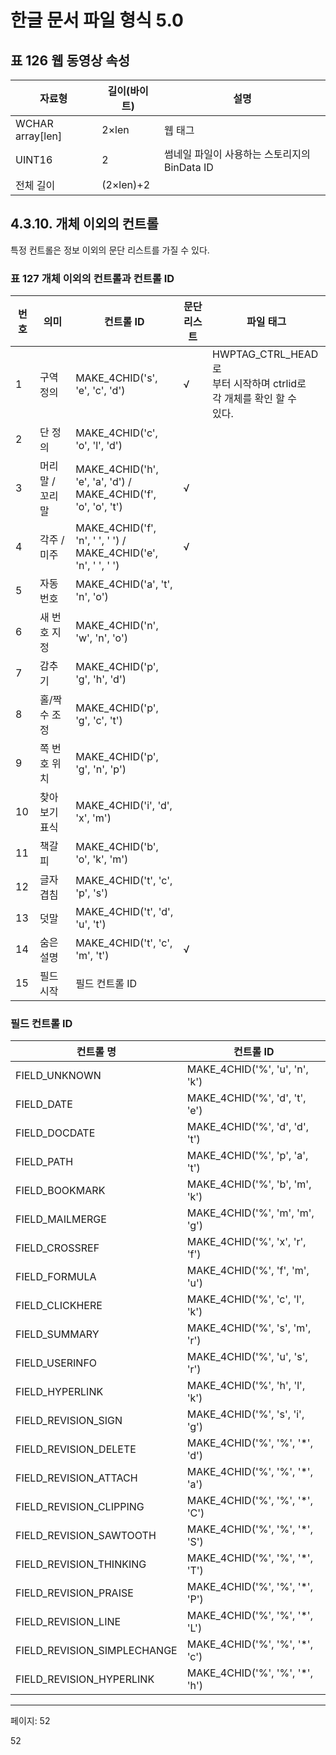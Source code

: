 # 한글 문서 파일 형식 5.0

## 표 126 웹 동영상 속성

| 자료형 | 길이(바이트) | 설명 |
|--------|-------------|------|
| WCHAR array[len] | 2×len | 웹 태그 |
| UINT16 | 2 | 썸네일 파일이 사용하는 스토리지의 BinData ID |
| 전체 길이 | (2×len)+2 |  |

## 4.3.10. 개체 이외의 컨트롤

특정 컨트롤은 정보 이외의 문단 리스트를 가질 수 있다.

### 표 127 개체 이외의 컨트롤과 컨트롤 ID

| 번호 | 의미 | 컨트롤 ID | 문단 리스트 | 파일 태그 |
|-----|------|----------|-----------|-----------|
| 1 | 구역 정의 | MAKE_4CHID('s', 'e', 'c', 'd') | √ | HWPTAG_CTRL_HEAD로<br>부터 시작하며 ctrlid로<br>각 개체를 확인 할 수<br>있다. |
| 2 | 단 정의 | MAKE_4CHID('c', 'o', 'l', 'd') |  |  |
| 3 | 머리말 / 꼬리말 | MAKE_4CHID('h', 'e', 'a', 'd') /<br>MAKE_4CHID('f', 'o', 'o', 't') | √ |  |
| 4 | 각주 / 미주 | MAKE_4CHID('f', 'n', ' ', ' ') /<br>MAKE_4CHID('e', 'n', ' ', ' ') | √ |  |
| 5 | 자동번호 | MAKE_4CHID('a', 't', 'n', 'o') |  |  |
| 6 | 새 번호 지정 | MAKE_4CHID('n', 'w', 'n', 'o') |  |  |
| 7 | 감추기 | MAKE_4CHID('p', 'g', 'h', 'd') |  |  |
| 8 | 홀/짝수 조정 | MAKE_4CHID('p', 'g', 'c', 't') |  |  |
| 9 | 쪽 번호 위치 | MAKE_4CHID('p', 'g', 'n', 'p') |  |  |
| 10 | 찾아보기 표식 | MAKE_4CHID('i', 'd', 'x', 'm') |  |  |
| 11 | 책갈피 | MAKE_4CHID('b', 'o', 'k', 'm') |  |  |
| 12 | 글자 겹침 | MAKE_4CHID('t', 'c', 'p', 's') |  |  |
| 13 | 덧말 | MAKE_4CHID('t', 'd', 'u', 't') |  |  |
| 14 | 숨은 설명 | MAKE_4CHID('t', 'c', 'm', 't') | √ |  |
| 15 | 필드 시작 | 필드 컨트롤 ID |  |  |

### 필드 컨트롤 ID

| 컨트롤 명 | 컨트롤 ID |
|----------|----------|
| FIELD_UNKNOWN | MAKE_4CHID('%', 'u', 'n', 'k') |
| FIELD_DATE | MAKE_4CHID('%', 'd', 't', 'e') |
| FIELD_DOCDATE | MAKE_4CHID('%', 'd', 'd', 't') |
| FIELD_PATH | MAKE_4CHID('%', 'p', 'a', 't') |
| FIELD_BOOKMARK | MAKE_4CHID('%', 'b', 'm', 'k') |
| FIELD_MAILMERGE | MAKE_4CHID('%', 'm', 'm', 'g') |
| FIELD_CROSSREF | MAKE_4CHID('%', 'x', 'r', 'f') |
| FIELD_FORMULA | MAKE_4CHID('%', 'f', 'm', 'u') |
| FIELD_CLICKHERE | MAKE_4CHID('%', 'c', 'l', 'k') |
| FIELD_SUMMARY | MAKE_4CHID('%', 's', 'm', 'r') |
| FIELD_USERINFO | MAKE_4CHID('%', 'u', 's', 'r') |
| FIELD_HYPERLINK | MAKE_4CHID('%', 'h', 'l', 'k') |
| FIELD_REVISION_SIGN | MAKE_4CHID('%', 's', 'i', 'g') |
| FIELD_REVISION_DELETE | MAKE_4CHID('%', '%', '*', 'd') |
| FIELD_REVISION_ATTACH | MAKE_4CHID('%', '%', '*', 'a') |
| FIELD_REVISION_CLIPPING | MAKE_4CHID('%', '%', '*', 'C') |
| FIELD_REVISION_SAWTOOTH | MAKE_4CHID('%', '%', '*', 'S') |
| FIELD_REVISION_THINKING | MAKE_4CHID('%', '%', '*', 'T') |
| FIELD_REVISION_PRAISE | MAKE_4CHID('%', '%', '*', 'P') |
| FIELD_REVISION_LINE | MAKE_4CHID('%', '%', '*', 'L') |
| FIELD_REVISION_SIMPLECHANGE | MAKE_4CHID('%', '%', '*', 'c') |
| FIELD_REVISION_HYPERLINK | MAKE_4CHID('%', '%', '*', 'h') |

---
페이지: 52

52